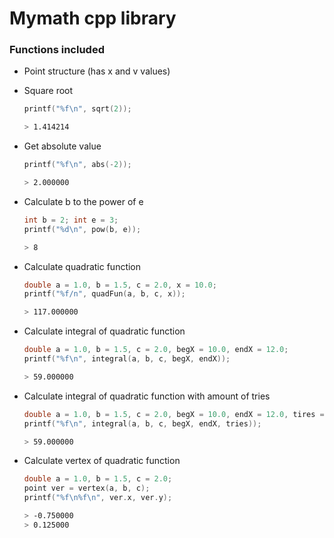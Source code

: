 # Mymath cpp library

### Functions included
- Point structure (has x and v values)

- Square root
  ```cpp
  printf("%f\n", sqrt(2));
  ```
  ```sh
  > 1.414214
  ```

- Get absolute value
  ```cpp
  printf("%f\n", abs(-2));
  ```
  ```sh
  > 2.000000
  ```

- Calculate b to the power of e
  ```cpp
  int b = 2; int e = 3;
  printf("%d\n", pow(b, e));
  ```
  ```sh
  > 8
  ```

- Calculate quadratic function
  ```cpp
  double a = 1.0, b = 1.5, c = 2.0, x = 10.0;
  printf("%f/n", quadFun(a, b, c, x));
  ```
  ```sh
  > 117.000000
  ```

- Calculate integral of quadratic function
  ```cpp
  double a = 1.0, b = 1.5, c = 2.0, begX = 10.0, endX = 12.0;
  printf("%f\n", integral(a, b, c, begX, endX));
  ```
  ```sh
  > 59.000000
  ```

- Calculate integral of quadratic function with amount of tries
  ```cpp
  double a = 1.0, b = 1.5, c = 2.0, begX = 10.0, endX = 12.0, tires = 100000;
  printf("%f\n", integral(a, b, c, begX, endX, tries));
  ```
  ```sh
  > 59.000000
  ```

- Calculate vertex of quadratic function
  ```cpp
  double a = 1.0, b = 1.5, c = 2.0;
  point ver = vertex(a, b, c);
  printf("%f\n%f\n", ver.x, ver.y);
  ```
  ```sh
  > -0.750000
  > 0.125000
  ```
